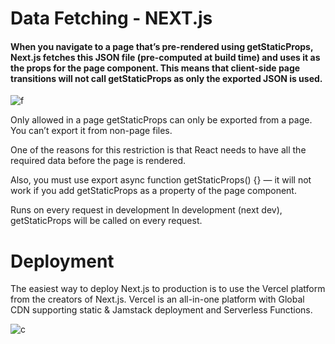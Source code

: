 # Data Fetching - NEXT.js

#### When you navigate to a page that’s pre-rendered using getStaticProps, Next.js fetches this JSON file (pre-computed at build time) and uses it as the props for the page component. This means that client-side page transitions will not call getStaticProps as only the exported JSON is used.


![f](https://miro.medium.com/max/1000/1*ycqhUTo1LqydeC355iHRoA.jpeg)

Only allowed in a page
getStaticProps can only be exported from a page. You can’t export it from non-page files.

One of the reasons for this restriction is that React needs to have all the required data before the page is rendered.

Also, you must use export async function getStaticProps() {} — it will not work if you add getStaticProps as a property of the page component.

Runs on every request in development
In development (next dev), getStaticProps will be called on every request.


# Deployment

The easiest way to deploy Next.js to production is to use the Vercel platform from the creators of Next.js. Vercel is an all-in-one platform with Global CDN supporting static & Jamstack deployment and Serverless Functions.

![c](https://i2.wp.com/blog.logrocket.com/wp-content/uploads/2019/06/csr-explanation.png?resize=800%2C564&ssl=1)
